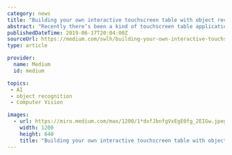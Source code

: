 ```yaml
---
category: news
title: "Building your own interactive touchscreen table with object recognition"
abstract: "Recently there’s been a kind of touchscreen table application getting more and more popular at events and showrooms. People interact with an application by putting objects directly onto the screen. The touchscreen will then immediately recognize the ..."
publishedDateTime: 2019-06-17T20:04:00Z
sourceUrl: https://medium.com/swlh/building-your-own-interactive-touchscreen-table-with-object-recognition-768b663ccce8
type: article

provider:
  name: Medium
  id: medium

topics:
 - AI
 - object recognition
 - Computer Vision

images:
  - url: https://miro.medium.com/max/1200/1*dxfJbnfgVxEgE0fg_2EIGw.jpeg
    width: 1200
    height: 640
    title: "Building your own interactive touchscreen table with object recognition"
---
```

